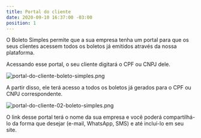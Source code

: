 ```yaml
---
title: Portal do cliente
date: 2020-09-10 16:37:00 -03:00
position: 1
---
```


O Boleto Simples permite que a sua empresa tenha um portal para que os seus clientes acessem todos os boletos já emitidos através da nossa plataforma.

Acessando esse portal, o seu cliente digitará o CPF ou CNPJ dele.

![portal-do-cliente-boleto-simples.png](/uploads/portal-do-cliente-boleto-simples.png)

A partir disso, ele terá acesso a todos os boletos já gerados para o CPF ou CNPJ correspondente.

![portal-do-cliente-02-boleto-simples.png](/uploads/portal-do-cliente-02-boleto-simples.png)

O link desse portal terá o nome da sua empresa e você poderá compartilhá-lo da forma que desejar (e-mail, WhatsApp, SMS) e até incluí-lo em seu site.